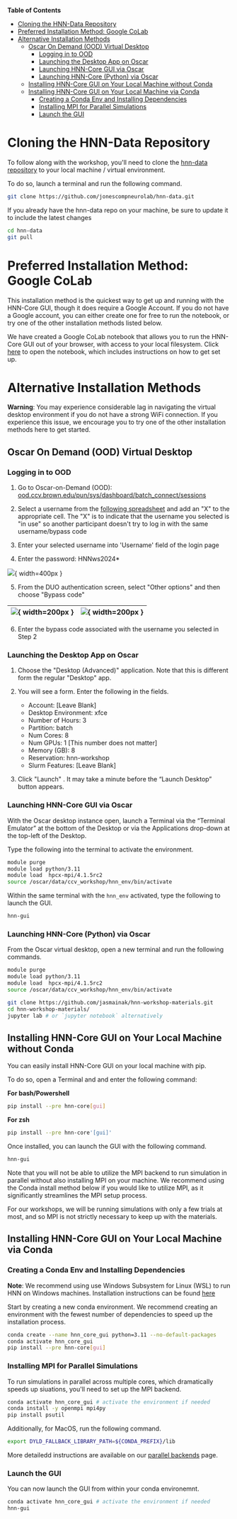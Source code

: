 **Table of Contents**

- [Cloning the HNN-Data Repository](#cloning-the-hnn-data-repository)
- [Preferred Installation Method: Google CoLab](#preferred-installation-method-google-colab)
- [Alternative Installation Methods](#alternative-installation-methods)
  - [Oscar On Demand (OOD) Virtual Desktop](#oscar-on-demand-ood-virtual-desktop)
    - [Logging in to OOD](#logging-in-to-ood)
    - [Launching the Desktop App on Oscar](#launching-the-desktop-app-on-oscar)
    - [Launching HNN-Core GUI via Oscar](#launching-hnn-core-gui-via-oscar)
    - [Launching HNN-Core (Python) via Oscar](#launching-hnn-core-python-via-oscar)
  - [Installing HNN-Core GUI on Your Local Machine without Conda](#installing-hnn-core-gui-on-your-local-machine-without-conda)
  - [Installing HNN-Core GUI on Your Local Machine via Conda](#installing-hnn-core-gui-on-your-local-machine-via-conda)
    - [Creating a Conda Env and Installing Dependencies](#creating-a-conda-env-and-installing-dependencies)
    - [Installing MPI for Parallel Simulations](#installing-mpi-for-parallel-simulations)
    - [Launch the GUI](#launch-the-gui)


# Cloning the HNN-Data Repository
To follow along with the workshop, you'll need to clone the [hnn-data repository](https://github.com/jonescompneurolab/hnn-data) to your local machine / virtual environment.

To do so, launch a terminal and run the following command.

```bash
git clone https://github.com/jonescompneurolab/hnn-data.git
```

If you already have the hnn-data repo on your machine, be sure to update it to include the latest changes

```bash
cd hnn-data
git pull
```

# Preferred Installation Method: Google CoLab

This installation method is the quickest way to get up and running with the HNN-Core GUI, though it does require a Google Account. If you do not have a Google account, you can either create one for free to run the notebook, or try one of the other installation methods listed below.

We have created a Google CoLab notebook that allows you to run the HNN-Core GUI out of your browser, with access to your local filesystem. Click <a href="https://colab.research.google.com/drive/1yyjuEBimIu_f7_0Nf3YLwUiVOO7ZrKK3?usp=sharing">here</a> to open the notebook, which includes instructions on how to get set up.

# Alternative Installation Methods

**Warning**: You may experience considerable lag in navigating the virtual desktop environment if you do not have a strong WiFi connection. If you experience this issue, we encourage you to try one of the other installation methods here to get started.

## Oscar On Demand (OOD) Virtual Desktop

### Logging in to OOD
1. Go to Oscar-on-Demand (OOD): [ood.ccv.brown.edu/pun/sys/dashboard/batch_connect/sessions](https://ood.ccv.brown.edu/pun/sys/dashboard/batch_connect/sessions)

2. Select a username from the <a href="https://docs.google.com/spreadsheets/d/1NQuCULv6Nmo1n7cHnsD5ZnEYtnxPeYUWzRBvaXFvliA/edit?usp=sharing">following spreadsheet</a> and add an "X" to the appropriate cell. The "X" is to indicate that the username you selected is "in use" so another participant doesn't try to log in with the same username/bypass code

3. Enter your selected username into 'Username' field of the login page

4. Enter the password: HNNws2024*

![](imgs/oscar_login.png){ width=400px }


5. <p>From the DUO authentication screen, select "Other options" and then choose "Bypass code"</p>

| ![](imgs/duo_01.png){ width=200px } | ![](imgs/duo_02.png){ width=200px } |
|-----------------------------|-----------------------------|

6. <p>Enter the bypass code associated with the username you selected in Step 2</p>


### Launching the Desktop App on Oscar
1. Choose the "Desktop (Advanced)" application. Note that this is different form the regular "Desktop" app.

2. You will see a form. Enter the following in the fields.

   - Account: [Leave Blank]
   - Desktop Environment: xfce
   - Number of Hours: 3
   - Partition: batch
   - Num Cores: 8
   - Num GPUs: 1 [This number does not matter]
   - Memory (GB): 8
   - Reservation: hnn-workshop
   - Slurm Features: [Leave Blank]

3. Click "Launch" . It may take a minute before the “Launch Desktop” button appears.

### Launching HNN-Core GUI via Oscar
With the Oscar desktop instance open, launch a Terminal via the “Terminal Emulator” at the bottom of the Desktop or via the Applications drop-down at the top-left of the Desktop.

Type the following into the terminal to activate the environment.

```bash
module purge
module load python/3.11
module load  hpcx-mpi/4.1.5rc2
source /oscar/data/ccv_workshop/hnn_env/bin/activate
```

Within the same terminal with the `hnn_env` activated, type the following to launch the GUI.
```bash
hnn-gui
```

### Launching HNN-Core (Python) via Oscar
From the Oscar virtual desktop, open a new terminal and run the following commands.

```bash
module purge
module load python/3.11
module load  hpcx-mpi/4.1.5rc2
source /oscar/data/ccv_workshop/hnn_env/bin/activate

git clone https://github.com/jasmainak/hnn-workshop-materials.git
cd hnn-workshop-materials/
jupyter lab # or `jupyter notebook` alternatively
```

## Installing HNN-Core GUI on Your Local Machine without Conda

You can easily install HNN-Core GUI on your local machine with pip.

To do so, open a Terminal and and enter the following command:

**For bash/Powershell**
```bash
pip install --pre hnn-core[gui]
```

**For zsh**
```bash
pip install --pre hnn-core'[gui]'
```

Once installed, you can launch the GUI with the following command.

```bash
hnn-gui
```

Note that you will not be able to utilize the MPI backend to run simulation in parallel without also installing MPI on your machine. We recommend using the Conda install method below if you would like to utilize MPI, as it significantly streamlines the MPI setup process.

For our workshops, we will be running simulations with only a few trials at most, and so MPI is not strictly necessary to keep up with the materials.



## Installing HNN-Core GUI on Your Local Machine via Conda

### Creating a Conda Env and Installing Dependencies

**Note**: We recommend using use Windows Subsystem for Linux (WSL) to run HNN on Windows machines. Installation instructions can be found <a href="https://learn.microsoft.com/en-us/windows/wsl/install">here</a>

Start by creating a new conda environment. We recommend creating an environment with the fewest number of dependencies to speed up the installation process.

```bash
conda create --name hnn_core_gui python=3.11 --no-default-packages
conda activate hnn_core_gui
pip install --pre hnn-core[gui]
```

### Installing MPI for Parallel Simulations

To run simulations in parallel across multiple cores, which dramatically speeds up siuations, you'll need to set up the MPI backend.

```bash
conda activate hnn_core_gui # activate the environment if needed
conda install -y openmpi mpi4py
pip install psutil
```

Additionally, for MacOS, run the following command.
```bash
export DYLD_FALLBACK_LIBRARY_PATH=${CONDA_PREFIX}/lib
```

More detailedd instructions are available on our <a href="https://jonescompneurolab.github.io/hnn-core/stable/parallel.html">parallel backends</a> page. 

### Launch the GUI

You can now launch the GUI from within your conda environemnt.

```bash
conda activate hnn_core_gui # activate the environment if needed
hnn-gui
```


